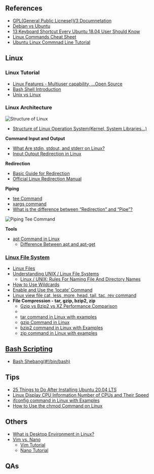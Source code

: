 ## References
<ul>
  <li><a href="https://www.gnu.org/licenses/gpl-3.0.html">GPL(General Public Licnese)V3 Documnetation</a></li>
  
  <li><a href="https://www.fosslinux.com/40109/debian-vs-ubuntu-everything-you-need-to-know-to-choose.htm">Debian vs Ubuntu</a></li>
  
  <li><a href="https://itsfoss.com/ubuntu-shortcuts/">13 Keyboard Shortcut Every Ubuntu 18.04 User Should Know</a></li>
  
  <li><a href="https://phoenixnap.com/kb/linux-commands-cheat-sheet">Linux Commands Cheat Sheet</a></li>
  
  <li><a href="https://ubuntu.com/tutorials/command-line-for-beginners#1-overview">Ubuntu Linux Commnad Line Tutorial</a></li>
  
</ul>

## Linux

### Linux Tutorial
<ul>
  <li><a href="https://www.javatpoint.com/linux-features">Linux Features - Multiuser capability, ...Open Source</a></li>
  
  <li><a href="https://www.javatpoint.com/linux-bash">Bash Shell Introduction</a></li>
  
  <li><a href="https://www.javatpoint.com/unix-vs-linux">Unix vs Linux</a></li>
</ul>

### Linux Architecture
![Structure of Linux](https://static.javatpoint.com/linux/images/what-is-linux.png)

<ul>
  <li><a href="">Structure of Linux Operation System(Kernel, System Libraries...)</a></li>
</ul>

<strong>Command Input and Output</strong>
<ul>
  <li><a href="https://www.howtogeek.com/435903/what-are-stdin-stdout-and-stderr-on-linux/">What Are stdin, stdout, and stderr on Linux?</a></li>
  
  <li><a href="https://www.geeksforgeeks.org/input-output-redirection-in-linux/">Input Output Redirection in Linux</a></li>
</ul>

<strong>Redirection</strong>
<ul>
  <li><a href="http://mywiki.wooledge.org/BashGuide/InputAndOutput?#Redirection">Basic Guide for Redirection</a></li>
  
  <li><a href="https://www.gnu.org/savannah-checkouts/gnu/bash/manual/bash.html#Redirections">Official Linux Redirection Manual</a></li>
</ul>

<strong>Piping</strong>
<ul>
  <li><a href="https://www.geeksforgeeks.org/tee-command-linux-example/">tee Command</a></li>
  
  <li><a href="https://linuxize.com/post/linux-xargs-command/">xargs command</a></li>
  
  <li><a href="https://t.ly/qBuX">What is the difference between “Redirection” and “Pipe”?</a></li>
</ul>

![Piping Tee Command](https://upload.wikimedia.org/wikipedia/commons/thumb/2/24/Tee.svg/400px-Tee.svg.png)

<strong>Tools</strong>
<ul>
  <li><a href="https://t.ly/uWyR">apt Command in Linux</a>
    <ul>
      <li><a href="https://itsfoss.com/apt-vs-apt-get-difference/">Difference Between apt and apt-get</a></li>
    </ul>
  </li>
</ul>

### [Linux File System](https://www.javatpoint.com/linux-file-system)
<ul>
  <li><a href="https://www.javatpoint.com/linux-files">Linux Files</a></li>
  
  <li><a href="https://www.cyberciti.biz/tips/understanding-unixlinux-file-system-part-i.html">Understanding UNIX / Linux File Systems</a>
    <ul>
      <li><a href="https://www.cyberciti.biz/faq/linuxunix-rules-for-naming-file-and-directory-names/">Linux / UNIX: Rules For Naming File And Directory Names</a></li>
    </ul>
  </li>
  
  <li><a href="http://www.linfo.org/wildcard.html">How to Use Wildcards</a></li>

  <li><a href="https://osxdaily.com/2011/11/02/enable-and-use-the-locate-command-in-the-mac-os-x-terminal/">Enable and Use the ‘locate’ Command</a></li>

  <li><a href="https://programmersought.com/article/99213966330/">Linux view file cat, less, more, head, tail, tac, rev command</a></li>
  
  <li><strong>File Compression - tar, gzip, bzip2, zip</strong>
    <ul>
      <li><a href="https://www.rootusers.com/gzip-vs-bzip2-vs-xz-performance-comparison/">Gzip vs Bzip2 vs XZ Performance Comparison</a><li>
      <li><a href="https://www.geeksforgeeks.org/tar-command-linux-examples/">tar command in Linux with examples</a></li>
      <li><a href="https://t.ly/JCly">gzip Command in Linux</a></li>
      <li><a href="https://t.ly/rj95">bzip2 command in Linux with Examples</a></li>
      <li><a href="https://t.ly/uO6e">zip command in Linux with examples</a></li>
    </ul>
  </li>
  
</ul>


## [Bash Scripting](https://www.javatpoint.com/bash)
<ul>
  <li><a href="https://linuxize.com/post/bash-shebang/">Bash Shebang(#!/bin/bash)</a></li>
</ul>


## Tips
<ul>
  <li><a href="https://www.tecmint.com/things-to-do-after-installing-ubuntu-20-04/">25 Things to Do After Installing Ubuntu 20.04 LTS</a></li>
  
  <li><a href="https://www.cyberciti.biz/faq/linux-display-cpu-information-number-of-cpus-and-their-speed/">Linux Display CPU Information Number of CPUs and Their Speed</a></li>

  <li><a href="https://www.geeksforgeeks.org/ifconfig-command-in-linux-with-examples/">ifconfig command in Linux with Examples</a></li>
  
  <li><a href="https://www.howtogeek.com/437958/how-to-use-the-chmod-command-on-linux/">How to Use the chmod Command on Linux</a></li>
</ul>

## Others
<ul>
  <li><a href="https://itsfoss.com/what-is-desktop-environment/">What is Desktop Environment in Linux?</a></li>
  
  <li><a href="https://linuxhint.com/vim_vs_nano/">Vim vs. Nano</a>
    <ul>
      <li><a href="https://www.tutorialspoint.com/vim/index.htm">Vim Tutorial</a></li>
      <li><a href="https://www.howtogeek.com/howto/42980/the-beginners-guide-to-nano-the-linux-command-line-text-editor/">Nano Tutorial</a></li>
    </ul>
  </li>
</ul>

## QAs
